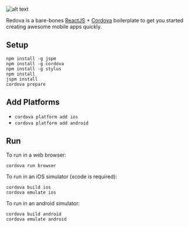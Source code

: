 ![alt text](http://s18.postimg.org/ryklfhjwp/redova_logo.png "Redova")

Redova is a bare-bones [ReactJS](https://facebook.github.io/react/docs/getting-started.html) + [Cordova](https://cordova.apache.org/docs/en/5.0.0/guide/overview/index.html) boilerplate to get you started creating awesome mobile apps quickly.

## Setup
```
npm install -g jspm
npm install -g cordova
npm install -g stylus
npm install
jspm install
cordova prepare
```

## Add Platforms
- `cordova platform add ios`
- `cordova platform add android`

## Run
To run in a web browser:
```
cordova run browser
```

To run in an iOS simulator (xcode is required):
```
cordova build ios
cordova emulate ios
```

To run in an android simulator:
```
cordova build android
cordova emulate android
```
